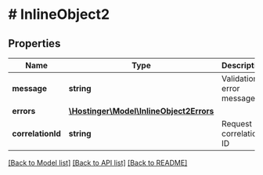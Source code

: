 # # InlineObject2

## Properties

Name | Type | Description | Notes
------------ | ------------- | ------------- | -------------
**message** | **string** | Validation error message |
**errors** | [**\Hostinger\Model\InlineObject2Errors**](InlineObject2Errors.md) |  |
**correlationId** | **string** | Request correlation ID |

[[Back to Model list]](../../README.md#models) [[Back to API list]](../../README.md#endpoints) [[Back to README]](../../README.md)
